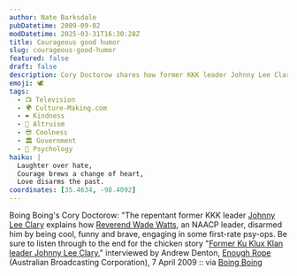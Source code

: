 ```yaml
---
author: Nate Barksdale
pubDatetime: 2009-09-02
modDatetime: 2025-03-31T16:30:28Z
title: Courageous good humor
slug: courageous-good-humor
featured: false
draft: false
description: Cory Doctorow shares how former KKK leader Johnny Lee Clary was transformed by the courageous and humorous approach of Reverend Wade Watts.
emoji: 🕊️
tags:
  - 📺 Television
  - 🌍 Culture-Making.com
  - ❤️ Kindness
  - 🤝 Altruism
  - 😎 Coolness
  - 🏛️ Government
  - 🧠 Psychology
haiku: |
  Laughter over hate,  
  Courage brews a change of heart,  
  Love disarms the past.
coordinates: [35.4634, -98.4092]
---
```


Boing Boing's Cory Doctorow: "The repentant former KKK leader [Johnny Lee Clary](http://en.wikipedia.org/wiki/Johnny_Lee_Clary) explains how [Reverend Wade Watts](https://www.google.com/search?q=%22Reverend%20Wade%20Watts%22), an NAACP leader, disarmed him by being cool, funny and brave, engaging in some first-rate psy-ops. Be sure to listen through to the end for the chicken story
"[Former Ku Klux Klan leader Johnny Lee Clary](http://web.archive.org/web/20241212183902/https://boingboing.net/2009/08/28/howto-defeat-the-kla.html)," interviewed by Andrew Denton, [Enough Rope](http://web.archive.org/web/20170823130045/http://www.abc.net.au/tv/enoughrope/) (Australian Broadcasting Corporation), 7 April 2009 :: via [Boing Boing](https://www.google.com/search?q=%22Boing%20Boing%22%20boingboing.net)
